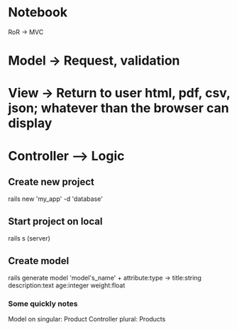 # Notebook

RoR -> MVC

# Model -> Request, validation
# View -> Return to user html, pdf, csv, json; whatever than the browser can display
# Controller -—> Logic

## Create new project
rails new 'my_app' -d 'database'

## Start project on local
rails s (server)

## Create model
rails generate model 'model's_name' + attribute:type -> title:string description:text age:integer weight:float

### Some quickly notes
Model on singular: Product
Controller plural: Products